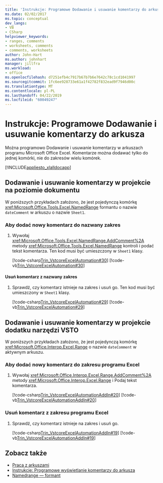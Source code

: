 ```yaml
---
title: 'Instrukcje: Programowe Dodawanie i usuwanie komentarzy do arkusza'
ms.date: 02/02/2017
ms.topic: conceptual
dev_langs:
- VB
- CSharp
helpviewer_keywords:
- ranges, comments
- worksheets, comments
- comments, worksheets
author: John-Hart
ms.author: johnhart
manager: jillfra
ms.workload:
- office
ms.openlocfilehash: d7251efb4c7917b67b7b6e7642c78c1cd1041997
ms.sourcegitcommit: 1fc6ee928733e61a1f42782f832ead9f7946d00c
ms.translationtype: MT
ms.contentlocale: pl-PL
ms.lasthandoff: 04/22/2019
ms.locfileid: "60049247"
---
```

# <a name="how-to-programmatically-add-and-delete-worksheet-comments"></a>Instrukcje: Programowe Dodawanie i usuwanie komentarzy do arkusza
  Można programowo Dodawanie i usuwanie komentarzy w arkuszach programu Microsoft Office Excel. Komentarze można dodawać tylko do jednej komórki, nie do zakresów wielu komórek.

 [!INCLUDE[appliesto_xlalldocapp](../vsto/includes/appliesto-xlalldocapp-md.md)]

## <a name="add-and-delete-a-comment-in-a-document-level-project"></a>Dodawanie i usuwanie komentarzy w projekcie na poziomie dokumentu
 W poniższych przykładach założono, że jest pojedynczą komórkę <xref:Microsoft.Office.Tools.Excel.NamedRange> formantu o nazwie `dateComment` w arkuszu o nazwie `Sheet1`.

### <a name="to-add-a-new-comment-to-a-named-range"></a>Aby dodać nowy komentarz do nazwany zakres

1. Wywołaj <xref:Microsoft.Office.Tools.Excel.NamedRange.AddComment%2A> metody <xref:Microsoft.Office.Tools.Excel.NamedRange> kontroli i podać tekst komentarza. Ten kod musi być umieszczony w `Sheet1` klasy.

     [!code-csharp[Trin_VstcoreExcelAutomation#30](../vsto/codesnippet/CSharp/Trin_VstcoreExcelAutomationCS/Sheet1.cs#30)]
     [!code-vb[Trin_VstcoreExcelAutomation#30](../vsto/codesnippet/VisualBasic/Trin_VstcoreExcelAutomation/Sheet1.vb#30)]

#### <a name="to-delete-a-comment-from-a-named-range"></a>Usuń komentarz z nazwany zakres

1. Sprawdź, czy komentarz istnieje na zakres i usuń go. Ten kod musi być umieszczony w `Sheet1` klasy.

     [!code-csharp[Trin_VstcoreExcelAutomation#29](../vsto/codesnippet/CSharp/Trin_VstcoreExcelAutomationCS/Sheet1.cs#29)]
     [!code-vb[Trin_VstcoreExcelAutomation#29](../vsto/codesnippet/VisualBasic/Trin_VstcoreExcelAutomation/Sheet1.vb#29)]

## <a name="add-and-delete-a-comment-in-a-vsto-add-in-project"></a>Dodawanie i usuwanie komentarzy w projekcie dodatku narzędzi VSTO
 W poniższych przykładach założono, że jest pojedynczą komórkę <xref:Microsoft.Office.Interop.Excel.Range> o nazwie `dateComment` w aktywnym arkuszu.

### <a name="to-add-a-new-comment-to-an-excel-range"></a>Aby dodać nowy komentarz do zakresu programu Excel

1. Wywołaj <xref:Microsoft.Office.Interop.Excel.Range.AddComment%2A> metody <xref:Microsoft.Office.Interop.Excel.Range> i Podaj tekst komentarza.

     [!code-csharp[Trin_VstcoreExcelAutomationAddIn#20](../vsto/codesnippet/CSharp/trin_vstcoreexcelautomationaddin/ThisAddIn.cs#20)]
     [!code-vb[Trin_VstcoreExcelAutomationAddIn#20](../vsto/codesnippet/VisualBasic/trin_vstcoreexcelautomationaddin/ThisAddIn.vb#20)]

### <a name="to-delete-a-comment-from-an-excel-range"></a>Usuń komentarz z zakresu programu Excel

1. Sprawdź, czy komentarz istnieje na zakres i usuń go.

     [!code-csharp[Trin_VstcoreExcelAutomationAddIn#19](../vsto/codesnippet/CSharp/trin_vstcoreexcelautomationaddin/ThisAddIn.cs#19)]
     [!code-vb[Trin_VstcoreExcelAutomationAddIn#19](../vsto/codesnippet/VisualBasic/trin_vstcoreexcelautomationaddin/ThisAddIn.vb#19)]

## <a name="see-also"></a>Zobacz także
- [Praca z arkuszami](../vsto/working-with-worksheets.md)
- [Instrukcje: Programowe wyświetlanie komentarzy do arkusza](../vsto/how-to-programmatically-display-worksheet-comments.md)
- [Namedrange — formant](../vsto/namedrange-control.md)
